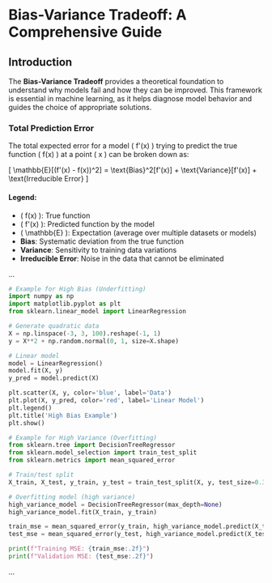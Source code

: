 # Bias-Variance Tradeoff: A Comprehensive Guide

## Introduction

The **Bias-Variance Tradeoff** provides a theoretical foundation to understand why models fail and how they can be improved. This framework is essential in machine learning, as it helps diagnose model behavior and guides the choice of appropriate solutions.

### Total Prediction Error

The total expected error for a model \( f'(x) \) trying to predict the true function \( f(x) \) at a point \( x \) can be broken down as:

\[ \mathbb{E}[(f'(x) - f(x))^2] = \text{Bias}^2[f'(x)] + \text{Variance}[f'(x)] + \text{Irreducible Error} \]

#### Legend:

- \( f(x) \): True function
- \( f'(x) \): Predicted function by the model
- \( \mathbb{E} \): Expectation (average over multiple datasets or models)
- **Bias**: Systematic deviation from the true function
- **Variance**: Sensitivity to training data variations
- **Irreducible Error**: Noise in the data that cannot be eliminated

...

```python
# Example for High Bias (Underfitting)
import numpy as np
import matplotlib.pyplot as plt
from sklearn.linear_model import LinearRegression

# Generate quadratic data
X = np.linspace(-3, 3, 100).reshape(-1, 1)
y = X**2 + np.random.normal(0, 1, size=X.shape)

# Linear model
model = LinearRegression()
model.fit(X, y)
y_pred = model.predict(X)

plt.scatter(X, y, color='blue', label='Data')
plt.plot(X, y_pred, color='red', label='Linear Model')
plt.legend()
plt.title('High Bias Example')
plt.show()
```

```python
# Example for High Variance (Overfitting)
from sklearn.tree import DecisionTreeRegressor
from sklearn.model_selection import train_test_split
from sklearn.metrics import mean_squared_error

# Train/test split
X_train, X_test, y_train, y_test = train_test_split(X, y, test_size=0.3, random_state=42)

# Overfitting model (high variance)
high_variance_model = DecisionTreeRegressor(max_depth=None)
high_variance_model.fit(X_train, y_train)

train_mse = mean_squared_error(y_train, high_variance_model.predict(X_train))
test_mse = mean_squared_error(y_test, high_variance_model.predict(X_test))

print(f"Training MSE: {train_mse:.2f}")
print(f"Validation MSE: {test_mse:.2f}")
```

...
